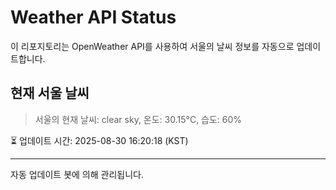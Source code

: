 
# Weather API Status

이 리포지토리는 OpenWeather API를 사용하여 서울의 날씨 정보를 자동으로 업데이트합니다.

## 현재 서울 날씨
> 서울의 현재 날씨: clear sky, 온도: 30.15°C, 습도: 60%

⏳ 업데이트 시간: 2025-08-30 16:20:18 (KST)

---
자동 업데이트 봇에 의해 관리됩니다.
